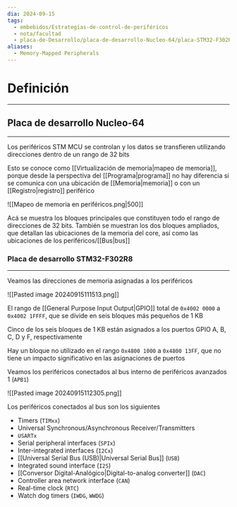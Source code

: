 ```yaml
---
dia: 2024-09-15
tags:
  - embebidos/Estrategias-de-control-de-periféricos
  - nota/facultad
  - placa-de-Desarrollo/placa-de-desarrollo-Nucleo-64/placa-STM32-F302R8
aliases:
  - Memory-Mapped Peripherals
---
```

# Definición
---

## Placa de desarrollo Nucleo-64
---
Los periféricos STM MCU se controlan y los datos se transfieren utilizando direcciones dentro de un rango de $32$ bits

Esto se conoce como [[Virtualización de memoria|mapeo de memoria]], porque desde la perspectiva del [[Programa|programa]] no hay diferencia si se comunica con una ubicación de [[Memoria|memoria]] o con un [[Registro|registro]] periférico

![[Mapeo de memoria en periféricos.png|500]]

Acá se muestra los bloques principales que constituyen todo el rango de direcciones de $32$ bits. También se muestran los dos bloques ampliados, que detallan las ubicaciones de la memoria del core, así como las ubicaciones de los periféricos/[[Bus|bus]]

### Placa de desarrollo STM32-F302R8
---
Veamos las direcciones de memoria asignadas a los periféricos

![[Pasted image 20240915111513.png]]

El rango de [[General Purpose Input Output|GPIO]] total de `0x4002 0000` a `0x4002 1FFFF`, que se divide en seis bloques más pequeños de $1$ KB

Cinco de los seis bloques de $1$ KB están asignados a los puertos GPIO A, B, C, D y F, respectivamente

Hay un bloque no utilizado en el rango `0x4800 1000` a `0x4800 13FF`, que no tiene un impacto significativo en las asignaciones de puertos

Veamos los periféricos conectados al bus interno de periféricos avanzados $1$ (`APB1`)

![[Pasted image 20240915112305.png]]

Los periféricos conectados al bus son los siguientes
* Timers (`TIMxx`)
* Universal Synchronous/Asynchronous Receiver/Transmitters
* `USARTx`
* Serial peripheral interfaces (`SPIx`)
* Inter-integrated interfaces (`I2Cx`)
* [[Universal Serial Bus (USB)|Universal Serial Bus]] (`USB`)
* Integrated sound interface (`I2S`)
* [[Conversor Digital-Analógico|Digital-to-analog converter]] (`DAC`) 
* Controller area network interface (`CAN`)
* Real-time clock (`RTC`)
* Watch dog timers (`IWDG`, `WWDG`)